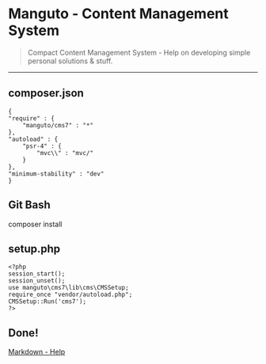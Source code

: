 # Manguto - Content Management System
> Compact Content Management System - Help on developing simple personal solutions & stuff. 

----
## composer.json
    {
	"require" : {
		"manguto/cms7" : "*"
	},
	"autoload" : {
		"psr-4" : {
			"mvc\\" : "mvc/"
		}
	},
	"minimum-stability" : "dev"
	}

## Git Bash
composer install

## setup.php
    <?php    
    session_start();
    session_unset();    
    use manguto\cms7\lib\cms\CMSSetup;
    require_once "vendor/autoload.php";
    CMSSetup::Run('cms7');        
    ?>

## Done!


[Markdown - Help](http://markdownlivepreview.com)
